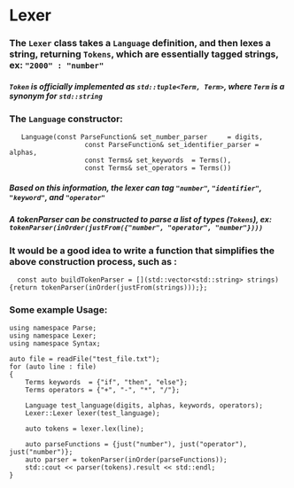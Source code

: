 # Lexer

### The `Lexer` class takes a `Language` definition, and then lexes a string, returning `Tokens`, which are essentially tagged strings, ex: `"2000" : "number"`

##### `Token` is officially implemented as `std::tuple<Term, Term>`, where `Term` is a synonym for `std::string`

### The `Language` constructor:

       Language(const ParseFunction& set_number_parser     = digits,
                       const ParseFunction& set_identifier_parser = alphas,
                       const Terms& set_keywords  = Terms(),
                       const Terms& set_operators = Terms())
                       
##### Based on this information, the lexer can tag `"number"`, `"identifier"`, `"keyword"`, and `"operator"`
##### A tokenParser can be constructed to parse a list of types (`Tokens`), ex: `tokenParser(inOrder(justFrom({"number", "operator", "number"})))`

### It would be a good idea to write a function that simplifies the above construction process, such as :

      const auto buildTokenParser = [](std::vector<std::string> strings){return tokenParser(inOrder(justFrom(strings)));};
      
### Some example Usage:

    using namespace Parse;
    using namespace Lexer;
    using namespace Syntax;

    auto file = readFile("test_file.txt");
    for (auto line : file)
    {
        Terms keywords  = {"if", "then", "else"};
        Terms operators = {"+", "-", "*", "/"};

        Language test_language(digits, alphas, keywords, operators);
        Lexer::Lexer lexer(test_language);

        auto tokens = lexer.lex(line);

        auto parseFunctions = {just("number"), just("operator"), just("number")};
        auto parser = tokenParser(inOrder(parseFunctions));
        std::cout << parser(tokens).result << std::endl;
    }
